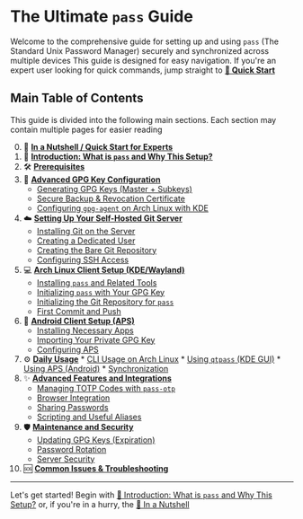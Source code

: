 # The Ultimate `pass` Guide
Welcome to the comprehensive guide for setting up and using `pass` (The Standard Unix Password Manager) securely and synchronized across multiple devices
This guide is designed for easy navigation. If you're an expert user looking for quick commands, jump straight to [**🚀 Quick Start**](./00_In-A-Nutshell.md)

## Main Table of Contents
This guide is divided into the following main sections. Each section may contain multiple pages for easier reading

0.  🚀 **[In a Nutshell / Quick Start for Experts](./00_In-A-Nutshell.md)**
1.  🤔 **[Introduction: What is `pass` and Why This Setup?](./01_Introduction_and_Why.md)**
2.  🛠️ **[Prerequisites](./02_Prerequisites.md)**
3.  🔑 **[Advanced GPG Key Configuration](./03_GPG_Setup/README.md)**
    *   [Generating GPG Keys (Master + Subkeys)](./03_GPG_Setup/3.1_Generating_Keys.md)
    *   [Secure Backup & Revocation Certificate](./03_GPG_Setup/3.2_Backup_and_Revocation.md)
    *   [Configuring `gpg-agent` on Arch Linux with KDE](./03_GPG_Setup/3.3_GPG_Agent_KDE.md)
4.  ☁️ **[Setting Up Your Self-Hosted Git Server](./04_Server_Git_Setup/README.md)**
    *   [Installing Git on the Server](./04_Server_Git_Setup/4.1_Installing_Git.md)
    *   [Creating a Dedicated User](./04_Server_Git_Setup/4.2_Dedicated_User.md)
    *   [Creating the Bare Git Repository](./04_Server_Git_Setup/4.3_Bare_Repository.md)
    *   [Configuring SSH Access](./04_Server_Git_Setup/4.4_SSH_Access.md)
5.  💻 **[Arch Linux Client Setup (KDE/Wayland)](./05_Arch_Linux_Client_Setup/README.md)**
    *   [Installing `pass` and Related Tools](./05_Arch_Linux_Client_Setup/5.1_Installing_Pass.md)
    *   [Initializing `pass` with Your GPG Key](./05_Arch_Linux_Client_Setup/5.2_Initializing_Pass_GPG.md)
    *   [Initializing the Git Repository for `pass`](./05_Arch_Linux_Client_Setup/5.3_Initializing_Git_Repo.md)
    *   [First Commit and Push](./05_Arch_Linux_Client_Setup/5.4_First_Commit_Push.md)
6.  📱 **[Android Client Setup (APS)](./06_Android_Client_Setup/README.md)**
    *   [Installing Necessary Apps](./06_Android_Client_Setup/6.1_Installing_Apps.md)
    *   [Importing Your Private GPG Key](./06_Android_Client_Setup/6.2_Importing_GPG_Key.md)
    *   [Configuring APS](./06_Android_Client_Setup/6.3_Configuring_APS.md)
7.   ⚙️ **[Daily Usage](./07_Daily_Usage/README.md)**
    *   [CLI Usage on Arch Linux](./07_Daily_Usage/7.1_CLI_Usage_Arch.md)
    *   [Using `qtpass` (KDE GUI)](./07_Daily_Usage/7.2_QtPass_KDE.md)
    *   [Using APS (Android)](./07_Daily_Usage/7.3_APS_Usage_Android.md)
    *   [Synchronization](./07_Daily_Usage/7.4_Synchronization.md)
8.  ✨ **[Advanced Features and Integrations](./08_Advanced_Features/README.md)**
    *   [Managing TOTP Codes with `pass-otp`](./08_Advanced_Features/8.1_Pass_OTP.md)
    *   [Browser Integration](./08_Advanced_Features/8.2_Browser_Integration.md)
    *   [Sharing Passwords](./08_Advanced_Features/8.3_Sharing_Passwords.md)
    *   [Scripting and Useful Aliases](./08_Advanced_Features/8.4_Scripting_Alias.md)
9. 🛡️ **[Maintenance and Security](./09_Maintenance_Security/README.md)**
    *   [Updating GPG Keys (Expiration)](./09_Maintenance_Security/9.1_GPG_Key_Updates.md)
    *   [Password Rotation](./09_Maintenance_Security/9.2_Password_Rotation.md)
    *   [Server Security](./09_Maintenance_Security/9.3_Server_Security.md)
10. 🆘 **[Common Issues & Troubleshooting](./10_Troubleshooting.md)**

---
Let's get started! Begin with [🤔 Introduction: What is `pass` and Why This Setup?](./01_Introduction_and_Why.md) or, if you're in a hurry, the [🚀 In a Nutshell](./00_In-A-Nutshell.md)

